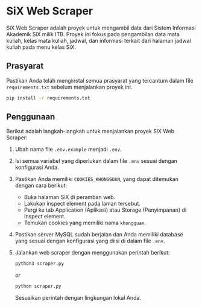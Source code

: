 # SiX Web Scraper

SiX Web Scraper adalah proyek untuk mengambil data dari Sistem Informasi Akademik SiX milik ITB. Proyek ini fokus pada pengambilan data mata kuliah, kelas mata kuliah, jadwal, dan informasi terkait dari halaman jadwal kuliah pada menu kelas SiX.

## Prasyarat

Pastikan Anda telah menginstal semua prasyarat yang tercantum dalam file `requirements.txt` sebelum menjalankan proyek ini.

```bash
pip install -r requirements.txt
```

## Penggunaan

Berikut adalah langkah-langkah untuk menjalankan proyek SiX Web Scraper:

1. Ubah nama file `.env.example` menjadi `.env`.

2. Isi semua variabel yang diperlukan dalam file `.env` sesuai dengan konfigurasi Anda.

3. Pastikan Anda memiliki `COOKIES_KHONGGUAN`, yang dapat ditemukan dengan cara berikut:
   - Buka halaman SiX di peramban web.
   - Lakukan inspect element pada laman tersebut.
   - Pergi ke tab Application (Aplikasi) atau Storage (Penyimpanan) di inspect element.
   - Temukan cookies yang memiliki nama `khongguan`.

4. Pastikan server MySQL sudah berjalan dan Anda memiliki database yang sesuai dengan konfigurasi yang diisi di dalam file `.env`.

5. Jalankan web scraper dengan menggunakan perintah berikut:
   ```bash
   python3 scraper.py
    ```
    or
    ```bash
   python scraper.py
    ```
    Sesuaikan perintah dengan lingkungan lokal Anda.
